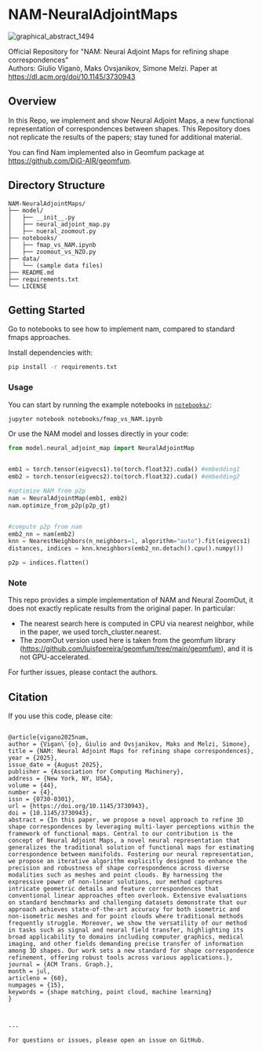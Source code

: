 # NAM-NeuralAdjointMaps
![graphical_abstract_1494](https://github.com/user-attachments/assets/f7ecd67d-4a1d-4aa2-8d5d-412534c86b8b)

Official Repository for "NAM: Neural Adjoint Maps for refining shape correspondences"  
Authors: Giulio Viganò, Maks Ovsjanikov, Simone Melzi.
Paper at https://dl.acm.org/doi/10.1145/3730943


## Overview

In this Repo, we implement and show Neural Adjoint Maps, a new functional representation of correspondences between shapes. This Repository does not replicate the results of the papers; stay tuned for additional material.

You can find Nam implemented also in Geomfum package at https://github.com/DiG-AIR/geomfum.

## Directory Structure
```
NAM-NeuralAdjointMaps/
├── model/
│   ├── __init__.py
│   ├── neural_adjoint_map.py
│   ├── nueral_zoomout.py
├── notebooks/
│   ├── fmap_vs_NAM.ipynb
│   ├── zoomout_vs_NZO.py  
├── data/
│   └── (sample data files)
├── README.md
├── requirements.txt
└── LICENSE
```

## Getting Started

Go to notebooks to see how to implement nam, compared to standard fmaps approaches.

Install dependencies with:

```sh
pip install -r requirements.txt
```


### Usage

You can start by running the example notebooks in [`notebooks/`](notebooks/):

```sh
jupyter notebook notebooks/fmap_vs_NAM.ipynb
```

Or use the NAM model and losses directly in your code:

```python
from model.neural_adjoint_map import NeuralAdjointMap


emb1 = torch.tensor(eigvecs1).to(torch.float32).cuda() #embedding1
emb2 = torch.tensor(eigvecs2).to(torch.float32).cuda() #embedding2

#optimize NAM from p2p
nam = NeuralAdjointMap(emb1, emb2)
nam.optimize_from_p2p(p2p_gt)


#compute p2p from nam
emb2_nn = nam(emb2)
knn = NearestNeighbors(n_neighbors=1, algorithm="auto").fit(eigvecs1)
distances, indices = knn.kneighbors(emb2_nn.detach().cpu().numpy())

p2p = indices.flatten()
```

### Note
This repo provides a simple implementation of NAM and Neural ZoomOut, it does not exactly replicate results from the original paper. In particular:
- The nearest search here is computed in CPU via nearest neighbor, while in the paper, we used torch_cluster.nearest.
- The zoomOut version used here is taken from the geomfum library (https://github.com/luisfpereira/geomfum/tree/main/geomfum), and it is not  GPU-accelerated.

For further issues, please contact the authors.



## Citation

If you use this code, please cite:

```

@article{vigano2025nam,
author = {Vigan\`{o}, Giulio and Ovsjanikov, Maks and Melzi, Simone},
title = {NAM: Neural Adjoint Maps for refining shape correspondences},
year = {2025},
issue_date = {August 2025},
publisher = {Association for Computing Machinery},
address = {New York, NY, USA},
volume = {44},
number = {4},
issn = {0730-0301},
url = {https://doi.org/10.1145/3730943},
doi = {10.1145/3730943},
abstract = {In this paper, we propose a novel approach to refine 3D shape correspondences by leveraging multi-layer perceptions within the framework of functional maps. Central to our contribution is the concept of Neural Adjoint Maps, a novel neural representation that generalizes the traditional solution of functional maps for estimating correspondence between manifolds. Fostering our neural representation, we propose an iterative algorithm explicitly designed to enhance the precision and robustness of shape correspondence across diverse modalities such as meshes and point clouds. By harnessing the expressive power of non-linear solutions, our method captures intricate geometric details and feature correspondences that conventional linear approaches often overlook. Extensive evaluations on standard benchmarks and challenging datasets demonstrate that our approach achieves state-of-the-art accuracy for both isometric and non-isometric meshes and for point clouds where traditional methods frequently struggle. Moreover, we show the versatility of our method in tasks such as signal and neural field transfer, highlighting its broad applicability to domains including computer graphics, medical imaging, and other fields demanding precise transfer of information among 3D shapes. Our work sets a new standard for shape correspondence refinement, offering robust tools across various applications.},
journal = {ACM Trans. Graph.},
month = jul,
articleno = {60},
numpages = {15},
keywords = {shape matching, point cloud, machine learning}
}



---

For questions or issues, please open an issue on GitHub.
